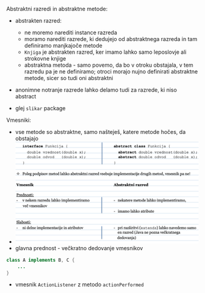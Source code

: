 Abstraktni razredi in abstraktne metode:
- abstrakten razred:
	- ne moremo narediti instance razreda
	- moramo narediti razrede, ki dedujejo od abstraktnega razreda in tam definiramo manjkajoče metode
	- `Knjiga` je abstrakten razred, ker imamo lahko samo leposlovje ali strokovne knjige
	- abstraktna metoda - samo povemo, da bo v otroku obstajala, v tem razredu pa je ne definiramo; otroci morajo nujno definirati abstraktne metode, sicer so tudi oni abstraktni

- anonimne notranje razrede lahko delamo tudi za razrede, ki niso abstract
- glej `slikar` package

Vmesniki:
- vse metode so abstraktne, samo našteješ, katere metode hočes, da obstajajo
- ![500](../../Images/Pasted%20image%2020240508092043.png)
- glavna prednost - večkratno dedovanje vmesnikov
```java
class A implements B, C {
	...
}
```
- vmesnik `ActionListener` z metodo `actionPerformed`